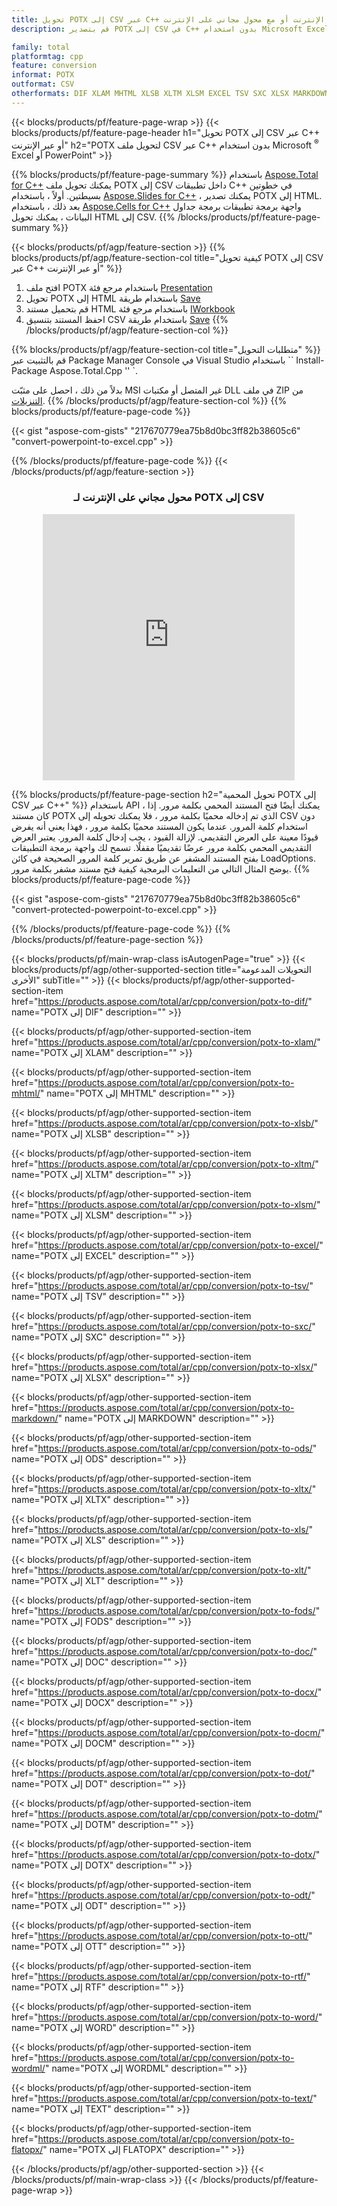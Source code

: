 ```yaml
---
title: تحويل POTX إلى CSV عبر C++ أو عبر الإنترنت أو مع محول مجاني على الإنترنت
description: قم بتصدير POTX إلى CSV في C++ بدون استخدام Microsoft Excel أو Powerpoint أو عبر الإنترنت. اختبر محول POT إلى CSV على الإنترنت مجانًا بسرعة قبل دمج الكود.

family: total
platformtag: cpp
feature: conversion
informat: POTX
outformat: CSV
otherformats: DIF XLAM MHTML XLSB XLTM XLSM EXCEL TSV SXC XLSX MARKDOWN ODS XLTX XLS XLT FODS DOC DOCX DOCM DOT DOTM DOTX ODT OTT RTF WORD WORDML TEXT FLATOPX
---
```

{{< blocks/products/pf/feature-page-wrap >}}
{{< blocks/products/pf/feature-page-header h1="تحويل POTX إلى CSV عبر C++ أو عبر الإنترنت" h2="POTX لتحويل ملف CSV عبر C++ بدون استخدام Microsoft <sup>&reg;</sup> Excel أو PowerPoint" >}}

{{% blocks/products/pf/feature-page-summary %}}
باستخدام [Aspose.Total for C++](https://products.aspose.com/total/cpp/) يمكنك تحويل ملف POTX إلى CSV داخل تطبيقات C++ في خطوتين بسيطتين. أولاً ، باستخدام [Aspose.Slides for C++](https://products.aspose.com/slides/cpp/) ، يمكنك تصدير POTX إلى HTML. بعد ذلك ، باستخدام [Aspose.Cells for C++](https://products.aspose.com/cells/cpp/) واجهة برمجة تطبيقات برمجة جداول البيانات ، يمكنك تحويل HTML إلى CSV. 
{{% /blocks/products/pf/feature-page-summary  %}}

{{< blocks/products/pf/agp/feature-section >}}
{{% blocks/products/pf/agp/feature-section-col title="كيفية تحويل POTX إلى CSV عبر C++ أو عبر الإنترنت" %}}
1. افتح ملف POTX باستخدام مرجع فئة [Presentation](https://reference.aspose.com/slides/cpp/class/aspose.slides.presentation)
2. تحويل POTX إلى HTML باستخدام طريقة [Save](https://reference.aspose.com/slides/cpp/class/aspose.slides.presentation#a06fe2a156063c8c3e5ada2713bb697ba)
3. قم بتحميل مستند HTML باستخدام مرجع فئة [IWorkbook](https://reference.aspose.com/cells/cpp/class/aspose.cells.i_workbook)
4. احفظ المستند بتنسيق CSV باستخدام طريقة [Save](https://reference.aspose.com/cells/cpp/class/aspose.cells.i_workbook#a5dc7de23f7ceba76a05dc1d49f51502e)
{{% /blocks/products/pf/agp/feature-section-col %}}

{{% blocks/products/pf/agp/feature-section-col title="متطلبات التحويل" %}}
قم بالتثبيت عبر Package Manager Console في Visual Studio باستخدام `` Install-Package Aspose.Total.Cpp '' `.

بدلاً من ذلك ، احصل على مثبّت MSI غير المتصل أو مكتبات DLL في ملف ZIP من [التنزيلات](https://releases.aspose.com/total/cpp).
{{% /blocks/products/pf/agp/feature-section-col %}}
{{% blocks/products/pf/feature-page-code %}}

{{< gist "aspose-com-gists" "217670779ea75b8d0bc3ff82b38605c6" "convert-powerpoint-to-excel.cpp" >}}



{{% /blocks/products/pf/feature-page-code %}}
{{< /blocks/products/pf/agp/feature-section >}}
<div class="container-fluid agp-content bg-white aboutfile box-1 vh100 section nopbtm">
<div class=container>
<div class=row>
<div class="demobox tc col-md-12 padding-0" align="center">

<h3>محول مجاني على الإنترنت لـ POTX إلى CSV</h3>

<iframe style="border: none; height: 426px;" scrolling="no" src="https://total-conversion-app-65z5r2lp.qa.k8s.dynabic.com/?to=csv&from=potx" id="child-iframe" width="80%"></iframe>

</div></div>
</div></div>

{{% blocks/products/pf/feature-page-section  h2="تحويل المحمية POTX إلى CSV عبر C++" %}}
باستخدام API ، يمكنك أيضًا فتح المستند المحمي بكلمة مرور. إذا كان مستند POTX الذي تم إدخاله محميًا بكلمة مرور ، فلا يمكنك تحويله إلى CSV دون استخدام كلمة المرور. عندما يكون المستند محميًا بكلمة مرور ، فهذا يعني أنه يفرض قيودًا معينة على العرض التقديمي. لإزالة القيود ، يجب إدخال كلمة المرور. يعتبر العرض التقديمي المحمي بكلمة مرور عرضًا تقديميًا مقفلًا. تسمح لك واجهة برمجة التطبيقات بفتح المستند المشفر عن طريق تمرير كلمة المرور الصحيحة في كائن LoadOptions. يوضح المثال التالي من التعليمات البرمجية كيفية فتح مستند مشفر بكلمة مرور.
{{% blocks/products/pf/feature-page-code %}}

{{< gist "aspose-com-gists" "217670779ea75b8d0bc3ff82b38605c6" "convert-protected-powerpoint-to-excel.cpp" >}}

{{% /blocks/products/pf/feature-page-code  %}}
{{% /blocks/products/pf/feature-page-section %}}

{{< blocks/products/pf/main-wrap-class isAutogenPage="true" >}}
{{< blocks/products/pf/agp/other-supported-section title="التحويلات المدعومة الأخرى" subTitle="" >}}
{{< blocks/products/pf/agp/other-supported-section-item href="https://products.aspose.com/total/ar/cpp/conversion/potx-to-dif/" name="POTX إلى DIF" description="" >}}

{{< blocks/products/pf/agp/other-supported-section-item href="https://products.aspose.com/total/ar/cpp/conversion/potx-to-xlam/" name="POTX إلى XLAM" description="" >}}

{{< blocks/products/pf/agp/other-supported-section-item href="https://products.aspose.com/total/ar/cpp/conversion/potx-to-mhtml/" name="POTX إلى MHTML" description="" >}}

{{< blocks/products/pf/agp/other-supported-section-item href="https://products.aspose.com/total/ar/cpp/conversion/potx-to-xlsb/" name="POTX إلى XLSB" description="" >}}

{{< blocks/products/pf/agp/other-supported-section-item href="https://products.aspose.com/total/ar/cpp/conversion/potx-to-xltm/" name="POTX إلى XLTM" description="" >}}

{{< blocks/products/pf/agp/other-supported-section-item href="https://products.aspose.com/total/ar/cpp/conversion/potx-to-xlsm/" name="POTX إلى XLSM" description="" >}}

{{< blocks/products/pf/agp/other-supported-section-item href="https://products.aspose.com/total/ar/cpp/conversion/potx-to-excel/" name="POTX إلى EXCEL" description="" >}}

{{< blocks/products/pf/agp/other-supported-section-item href="https://products.aspose.com/total/ar/cpp/conversion/potx-to-tsv/" name="POTX إلى TSV" description="" >}}

{{< blocks/products/pf/agp/other-supported-section-item href="https://products.aspose.com/total/ar/cpp/conversion/potx-to-sxc/" name="POTX إلى SXC" description="" >}}

{{< blocks/products/pf/agp/other-supported-section-item href="https://products.aspose.com/total/ar/cpp/conversion/potx-to-xlsx/" name="POTX إلى XLSX" description="" >}}

{{< blocks/products/pf/agp/other-supported-section-item href="https://products.aspose.com/total/ar/cpp/conversion/potx-to-markdown/" name="POTX إلى MARKDOWN" description="" >}}

{{< blocks/products/pf/agp/other-supported-section-item href="https://products.aspose.com/total/ar/cpp/conversion/potx-to-ods/" name="POTX إلى ODS" description="" >}}

{{< blocks/products/pf/agp/other-supported-section-item href="https://products.aspose.com/total/ar/cpp/conversion/potx-to-xltx/" name="POTX إلى XLTX" description="" >}}

{{< blocks/products/pf/agp/other-supported-section-item href="https://products.aspose.com/total/ar/cpp/conversion/potx-to-xls/" name="POTX إلى XLS" description="" >}}

{{< blocks/products/pf/agp/other-supported-section-item href="https://products.aspose.com/total/ar/cpp/conversion/potx-to-xlt/" name="POTX إلى XLT" description="" >}}

{{< blocks/products/pf/agp/other-supported-section-item href="https://products.aspose.com/total/ar/cpp/conversion/potx-to-fods/" name="POTX إلى FODS" description="" >}}

{{< blocks/products/pf/agp/other-supported-section-item href="https://products.aspose.com/total/ar/cpp/conversion/potx-to-doc/" name="POTX إلى DOC" description="" >}}

{{< blocks/products/pf/agp/other-supported-section-item href="https://products.aspose.com/total/ar/cpp/conversion/potx-to-docx/" name="POTX إلى DOCX" description="" >}}

{{< blocks/products/pf/agp/other-supported-section-item href="https://products.aspose.com/total/ar/cpp/conversion/potx-to-docm/" name="POTX إلى DOCM" description="" >}}

{{< blocks/products/pf/agp/other-supported-section-item href="https://products.aspose.com/total/ar/cpp/conversion/potx-to-dot/" name="POTX إلى DOT" description="" >}}

{{< blocks/products/pf/agp/other-supported-section-item href="https://products.aspose.com/total/ar/cpp/conversion/potx-to-dotm/" name="POTX إلى DOTM" description="" >}}

{{< blocks/products/pf/agp/other-supported-section-item href="https://products.aspose.com/total/ar/cpp/conversion/potx-to-dotx/" name="POTX إلى DOTX" description="" >}}

{{< blocks/products/pf/agp/other-supported-section-item href="https://products.aspose.com/total/ar/cpp/conversion/potx-to-odt/" name="POTX إلى ODT" description="" >}}

{{< blocks/products/pf/agp/other-supported-section-item href="https://products.aspose.com/total/ar/cpp/conversion/potx-to-ott/" name="POTX إلى OTT" description="" >}}

{{< blocks/products/pf/agp/other-supported-section-item href="https://products.aspose.com/total/ar/cpp/conversion/potx-to-rtf/" name="POTX إلى RTF" description="" >}}

{{< blocks/products/pf/agp/other-supported-section-item href="https://products.aspose.com/total/ar/cpp/conversion/potx-to-word/" name="POTX إلى WORD" description="" >}}

{{< blocks/products/pf/agp/other-supported-section-item href="https://products.aspose.com/total/ar/cpp/conversion/potx-to-wordml/" name="POTX إلى WORDML" description="" >}}

{{< blocks/products/pf/agp/other-supported-section-item href="https://products.aspose.com/total/ar/cpp/conversion/potx-to-text/" name="POTX إلى TEXT" description="" >}}

{{< blocks/products/pf/agp/other-supported-section-item href="https://products.aspose.com/total/ar/cpp/conversion/potx-to-flatopx/" name="POTX إلى FLATOPX" description="" >}}


{{< /blocks/products/pf/agp/other-supported-section >}}
{{< /blocks/products/pf/main-wrap-class >}}
{{< /blocks/products/pf/feature-page-wrap >}}
